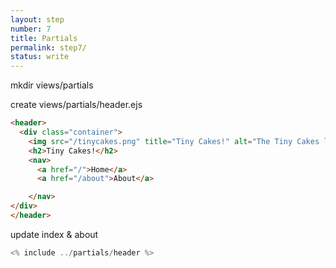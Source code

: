 ```yaml
---
layout: step
number: 7
title: Partials
permalink: step7/
status: write
---
```


mkdir views/partials

create views/partials/header.ejs

```html
<header>
  <div class="container">
    <img src="/tinycakes.png" title="Tiny Cakes!" alt="The Tiny Cakes logo, a stylized cartoon cupcake." height="48px" width="48px" />
    <h2>Tiny Cakes!</h2>
    <nav>
      <a href="/">Home</a>
      <a href="/about">About</a>

    </nav>
</div>
</header>
```

update index & about

```js
<% include ../partials/header %>
```
